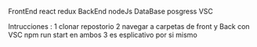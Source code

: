 FrontEnd  react redux
BackEnd nodeJs
DataBase posgress
VSC

Intrucciones :
1 clonar repostorio
2 navegar a carpetas de front y Back con VSC npm run start en ambos
3 es esplicativo por si mismo